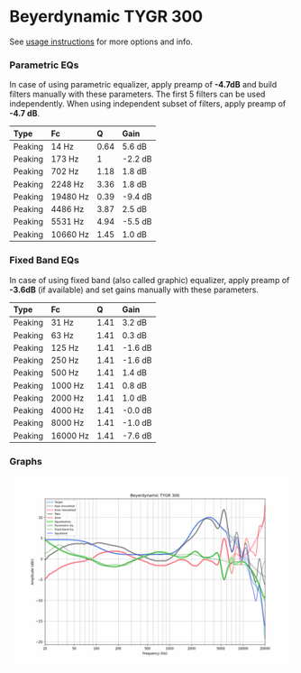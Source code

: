 # Beyerdynamic TYGR 300
See [usage instructions](https://github.com/jaakkopasanen/AutoEq#usage) for more options and info.

### Parametric EQs
In case of using parametric equalizer, apply preamp of **-4.7dB** and build filters manually
with these parameters. The first 5 filters can be used independently.
When using independent subset of filters, apply preamp of **-4.7 dB**.

| Type    | Fc       |    Q | Gain    |
|:--------|:---------|:-----|:--------|
| Peaking | 14 Hz    | 0.64 | 5.6 dB  |
| Peaking | 173 Hz   | 1    | -2.2 dB |
| Peaking | 702 Hz   | 1.18 | 1.8 dB  |
| Peaking | 2248 Hz  | 3.36 | 1.8 dB  |
| Peaking | 19480 Hz | 0.39 | -9.4 dB |
| Peaking | 4486 Hz  | 3.87 | 2.5 dB  |
| Peaking | 5531 Hz  | 4.94 | -5.5 dB |
| Peaking | 10660 Hz | 1.45 | 1.0 dB  |

### Fixed Band EQs
In case of using fixed band (also called graphic) equalizer, apply preamp of **-3.6dB**
(if available) and set gains manually with these parameters.

| Type    | Fc       |    Q | Gain    |
|:--------|:---------|:-----|:--------|
| Peaking | 31 Hz    | 1.41 | 3.2 dB  |
| Peaking | 63 Hz    | 1.41 | 0.3 dB  |
| Peaking | 125 Hz   | 1.41 | -1.6 dB |
| Peaking | 250 Hz   | 1.41 | -1.6 dB |
| Peaking | 500 Hz   | 1.41 | 1.4 dB  |
| Peaking | 1000 Hz  | 1.41 | 0.8 dB  |
| Peaking | 2000 Hz  | 1.41 | 1.0 dB  |
| Peaking | 4000 Hz  | 1.41 | -0.0 dB |
| Peaking | 8000 Hz  | 1.41 | -1.0 dB |
| Peaking | 16000 Hz | 1.41 | -7.6 dB |

### Graphs
![](./Beyerdynamic%20TYGR%20300.png)